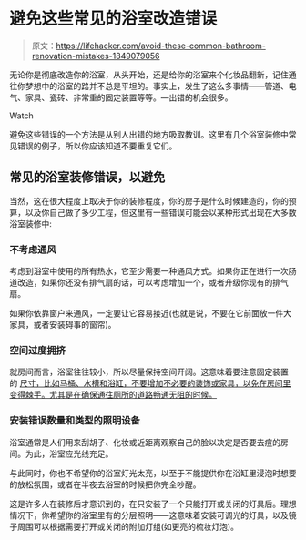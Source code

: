# 避免这些常见的浴室改造错误

> 原文：<https://lifehacker.com/avoid-these-common-bathroom-renovation-mistakes-1849079056>

无论你是彻底改造你的浴室，从头开始，还是给你的浴室来个化妆品翻新，记住通往你梦想中的浴室的路并不总是平坦的。事实上，发生了这么多事情——管道、电气、家具、瓷砖、非常重的固定装置等等。—出错的机会很多。

Watch

避免这些错误的一个方法是从别人出错的地方吸取教训。这里有几个浴室装修中常见错误的例子，所以你应该知道不要重复它们。

## 常见的浴室装修错误，以避免

当然，这在很大程度上取决于你的装修程度，你的房子是什么时候建造的，你的预算，以及你自己做了多少工程，但这里有一些错误可能会以某种形式出现在大多数浴室装修中:

### 不考虑通风

考虑到浴室中使用的所有热水，它至少需要一种通风方式。如果你正在进行一次肠道改造，如果你还没有排气扇的话，可以考虑增加一个，或者升级你现有的排气扇。

如果你依靠窗户来通风，一定要让它容易接近(也就是说，不要在它前面放一件大家具，或者安装碍事的窗帘)。

### 空间过度拥挤

就房间而言，浴室往往较小，所以尽量保持空间开阔。这意味着要注意固定装置 的 [尺寸，比如马桶、水槽和浴缸，不要增加不必要的装饰或家具，以免在房间里变得棘手。尤其是在确保通往厕所的道路畅通无阻的时候。](https://www.homesandgardens.com/ideas/bathroom-remodel-mistakes)

### 安装错误数量和类型的照明设备

浴室通常是人们用来刮胡子、化妆或近距离观察自己的脸以决定是否要去痘的房间。为此，浴室应光线充足。

与此同时，你也不希望你的浴室灯光太亮，以至于不能提供你在浴缸里浸泡时想要的放松氛围，或者在半夜去浴室的时候把你完全吵醒。

这是许多人在装修后才意识到的，在只安装了一个只能打开或关闭的灯具后。理想情况下，你希望你的浴室里有的分层照明——这意味着安装可调光的灯具，以及镜子周围可以根据需要打开或关闭的附加灯组(如更亮的梳妆灯泡)。